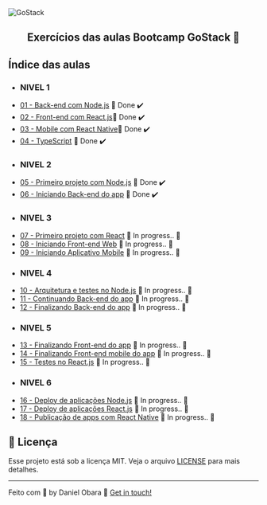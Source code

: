 <img alt="GoStack" src="https://storage.googleapis.com/golden-wind/bootcamp-gostack/header-desafios.png" />

<h2 align="center">
  Exercícios das aulas Bootcamp GoStack 🚀
</h2>

## Índice das aulas

- ### NIVEL 1
- [01 - Back-end com Node.js](https://github.com/DanielObara/bootcamp-gostack-exercicios/tree/master/nivel-1/aula-1-conceitos-node) 🚀 Done :heavy_check_mark:
- [02 - Front-end com React.js](https://github.com/DanielObara/bootcamp-gostack-exercicios/tree/master/nivel-1/aula-2-frontend-react)🚀 Done :heavy_check_mark:
- [03 - Mobile com React Native](https://github.com/DanielObara/bootcamp-gostack-exercicios/tree/master/nivel-1/aula-3-mobile-react-native)🚀 Done :heavy_check_mark:
- [04 - TypeScript](https://github.com/DanielObara/bootcamp-gostack-exercicios/tree/master/nivel-1/aula-4-conceitos-typescript) 🚀 Done :heavy_check_mark:
- ### NIVEL 2
- [05 - Primeiro projeto com Node.js](https://github.com/DanielObara/bootcamp-gostack-exercicios/tree/master/nivel-2/aula-5-primeiro-projeto-nodejs) 🚀 Done :heavy_check_mark:
- [06 - Iniciando Back-end do app](https://github.com/DanielObara/bootcamp-gostack-exercicios/tree/master/nivel-2/aula-6-iniciando-backend-do-app) 🚀 Done :heavy_check_mark:
- ### NIVEL 3
- [07 - Primeiro projeto com React](https://github.com/DanielObara/bootcamp-gostack-exercicios/tree/master/nivel-3/aula-7-primeiro-projeto-react) :construction: In progress.. :construction:
- [08 - Iniciando Front-end Web]() :construction: In progress.. :construction:
- [09 - Iniciando Aplicativo Mobile]() :construction: In progress.. :construction:
- ### NIVEL 4
- [10 - Arquitetura e testes no Node.js]() :construction: In progress.. :construction:
- [11 - Continuando Back-end do app]() :construction: In progress.. :construction:
- [12 - Finalizando Back-end do app]() :construction: In progress.. :construction:
- ### NIVEL 5
- [13 - Finalizando Front-end do app]() :construction: In progress.. :construction:
- [14 - Finalizando Front-end mobile do app]() :construction: In progress.. :construction:
- [15 - Testes no React.js]() :construction: In progress.. :construction:
- ### NIVEL 6
- [16 - Deploy de aplicações Node.js]() :construction: In progress.. :construction:
- [17 - Deploy de aplicações React.js]() :construction: In progress.. :construction:
- [18 - Publicação de apps com React Native]() :construction: In progress.. :construction:



## :memo: Licença

Esse projeto está sob a licença MIT. Veja o arquivo [LICENSE](LICENSE) para mais detalhes.

---

Feito com 💜 by Daniel Obara :wave: [Get in touch!](https://www.linkedin.com/in/danielobara/)
